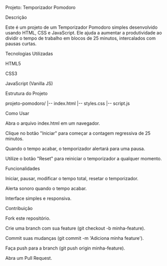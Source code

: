 Projeto: Temporizador Pomodoro

Descrição

Este é um projeto de um Temporizador Pomodoro simples desenvolvido usando HTML, CSS e JavaScript. Ele ajuda a aumentar a produtividade ao dividir o tempo de trabalho em blocos de 25 minutos, intercalados com pausas curtas.

Tecnologias Utilizadas

HTML5

CSS3

JavaScript (Vanilla JS)

Estrutura do Projeto

projeto-pomodoro/
|-- index.html
|-- styles.css
|-- script.js

Como Usar

Abra o arquivo index.html em um navegador.

Clique no botão "Iniciar" para começar a contagem regressiva de 25 minutos.

Quando o tempo acabar, o temporizador alertará para uma pausa.

Utilize o botão "Reset" para reiniciar o temporizador a qualquer momento.

Funcionalidades

Iniciar, pausar, modificar o tempo total, resetar o temporizador.

Alerta sonoro quando o tempo acabar.

Interface simples e responsiva.

Contribuição

Fork este repositório.

Crie uma branch com sua feature (git checkout -b minha-feature).

Commit suas mudanças (git commit -m 'Adiciona minha feature').

Faça push para a branch (git push origin minha-feature).

Abra um Pull Request.
